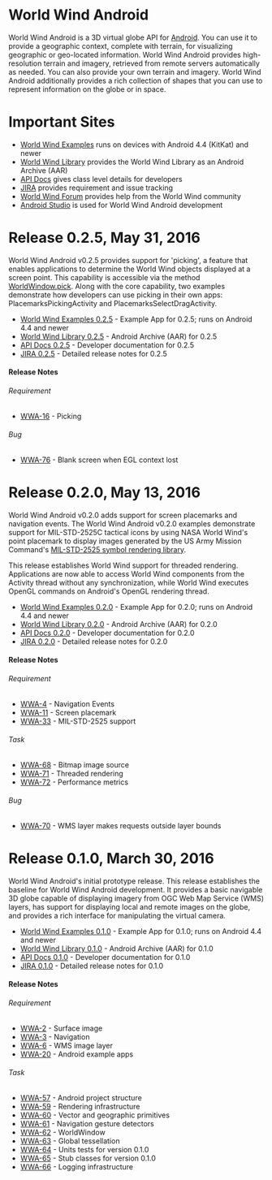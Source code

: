 # World Wind Android #

World Wind Android is a 3D virtual globe API for [Android](http://developer.android.com). You can use it to provide a
geographic context, complete with terrain, for visualizing geographic or geo-located information. World Wind Android
provides high-resolution terrain and imagery, retrieved from remote servers automatically as needed. You can also
provide your own terrain and imagery. World Wind Android additionally provides a rich collection of shapes that you can
use to represent information on the globe or in space.

# Important Sites

- [World Wind Examples](http://worldwindserver.net/android/latest/worldwind-examples.apk) runs on devices with Android
  4.4 (KitKat) and newer
- [World Wind Library](http://worldwindserver.net/android/latest/worldwind.aar) provides the World Wind Library as an Android Archive (AAR)
- [API Docs](http://worldwindserver.net/android/latest/doc) gives class level details for developers
- [JIRA](http://issues.worldwind.arc.nasa.gov/jira/browse/WWA/) provides requirement and issue tracking
- [World Wind Forum](http://forum.worldwindcentral.com) provides help from the World Wind community
- [Android Studio](http://developer.android.com/sdk/) is used for World Wind Android development

# Release 0.2.5, May 31, 2016

World Wind Android v0.2.5 provides support for 'picking', a feature that enables applications to determine the World
Wind objects displayed at a screen point. This capability is accessible via the method [WorldWindow.pick](http://worldwindserver.net/android/0.2.5/doc/gov/nasa/worldwind/WorldWindow.html#pick-float-float-).
Along with the core capability, two examples demonstrate how developers can use picking in their own apps:
PlacemarksPickingActivity and PlacemarksSelectDragActivity.

- [World Wind Examples 0.2.5](http://worldwindserver.net/android/0.2.5/worldwind-examples.apk) - Example App for 0.2.5; runs on Android 4.4 and newer
- [World Wind Library 0.2.5](http://worldwindserver.net/android/0.2.5/worldwind.aar) - Android Archive (AAR) for 0.2.5
- [API Docs 0.2.5](http://worldwindserver.net/android/0.2.5/doc) - Developer documentation for 0.2.5
- [JIRA 0.2.5](http://issues.worldwind.arc.nasa.gov/jira/browse/WWA/fixforversion/10916) - Detailed release notes for 0.2.5

#### Release Notes

###### Requirement
- [WWA-16](http://issues.worldwind.arc.nasa.gov/jira/browse/WWA-16) - Picking

###### Bug
- [WWA-76](http://issues.worldwind.arc.nasa.gov/jira/browse/WWA-76) - Blank screen when EGL context lost

# Release 0.2.0, May 13, 2016

World Wind Android v0.2.0 adds support for screen placemarks and navigation events. The World Wind Android v0.2.0
examples demonstrate support for MIL-STD-2525C tactical icons by using NASA World Wind's point placemark to display
images generated by the US Army Mission Command's [MIL-STD-2525 symbol rendering library](https://github.com/missioncommand/mil-sym-android).

This release establishes World Wind support for threaded rendering. Applications are now able to access World Wind
components from the Activity thread without any synchronization, while World Wind executes OpenGL commands on Android's
OpenGL rendering thread.

- [World Wind Examples 0.2.0](http://worldwindserver.net/android/0.2.0/worldwind-examples.apk) - Example App for 0.2.0; runs on Android 4.4 and newer
- [World Wind Library 0.2.0](http://worldwindserver.net/android/0.2.0/worldwind.aar) - Android Archive (AAR) for 0.2.0
- [API Docs 0.2.0](http://worldwindserver.net/android/0.2.0/doc) - Developer documentation for 0.2.0
- [JIRA 0.2.0](http://issues.worldwind.arc.nasa.gov/jira/browse/WWA/fixforversion/10912) - Detailed release notes for 0.2.0

#### Release Notes

###### Requirement
- [WWA-4](http://issues.worldwind.arc.nasa.gov/jira/browse/WWA-4) - Navigation Events
- [WWA-11](http://issues.worldwind.arc.nasa.gov/jira/browse/WWA-11) - Screen placemark
- [WWA-33](http://issues.worldwind.arc.nasa.gov/jira/browse/WWA-33) - MIL-STD-2525 support

###### Task
- [WWA-68](http://issues.worldwind.arc.nasa.gov/jira/browse/WWA-68) - Bitmap image source
- [WWA-71](http://issues.worldwind.arc.nasa.gov/jira/browse/WWA-71) - Threaded rendering
- [WWA-72](http://issues.worldwind.arc.nasa.gov/jira/browse/WWA-72) - Performance metrics

###### Bug
- [WWA-70](http://issues.worldwind.arc.nasa.gov/jira/browse/WWA-70) - WMS layer makes requests outside layer bounds

# Release 0.1.0, March 30, 2016

World Wind Android's initial prototype release. This release establishes the baseline for World Wind Android
development. It provides a basic navigable 3D globe capable of displaying imagery from OGC Web Map Service (WMS) layers,
has support for displaying local and remote images on the globe, and provides a rich interface for manipulating the
virtual camera.

- [World Wind Examples 0.1.0](http://worldwindserver.net/android/0.1.0/worldwind-examples.apk) - Example App for 0.1.0; runs on Android 4.4 and newer
- [World Wind Library 0.1.0](http://worldwindserver.net/android/0.1.0/worldwind.aar) - Android Archive (AAR) for 0.1.0
- [API Docs 0.1.0](http://worldwindserver.net/android/0.1.0/doc) - Developer documentation for 0.1.0
- [JIRA 0.1.0](http://issues.worldwind.arc.nasa.gov/jira/browse/WWA/fixforversion/10911) - Detailed release notes for 0.1.0

#### Release Notes

###### Requirement
- [WWA-2](http://issues.worldwind.arc.nasa.gov/jira/browse/WWA-2) - Surface image
- [WWA-3](http://issues.worldwind.arc.nasa.gov/jira/browse/WWA-3) - Navigation
- [WWA-6](http://issues.worldwind.arc.nasa.gov/jira/browse/WWA-6) - WMS image layer
- [WWA-20](http://issues.worldwind.arc.nasa.gov/jira/browse/WWA-20) - Android example apps

###### Task
- [WWA-57](http://issues.worldwind.arc.nasa.gov/jira/browse/WWA-57) - Android project structure
- [WWA-59](http://issues.worldwind.arc.nasa.gov/jira/browse/WWA-59) - Rendering infrastructure
- [WWA-60](http://issues.worldwind.arc.nasa.gov/jira/browse/WWA-60) - Vector and geographic primitives
- [WWA-61](http://issues.worldwind.arc.nasa.gov/jira/browse/WWA-61) - Navigation gesture detectors
- [WWA-62](http://issues.worldwind.arc.nasa.gov/jira/browse/WWA-62) - WorldWindow
- [WWA-63](http://issues.worldwind.arc.nasa.gov/jira/browse/WWA-63) - Global tessellation
- [WWA-64](http://issues.worldwind.arc.nasa.gov/jira/browse/WWA-64) - Units tests for version 0.1.0
- [WWA-65](http://issues.worldwind.arc.nasa.gov/jira/browse/WWA-65) - Stub classes for version 0.1.0
- [WWA-66](http://issues.worldwind.arc.nasa.gov/jira/browse/WWA-66) - Logging infrastructure
